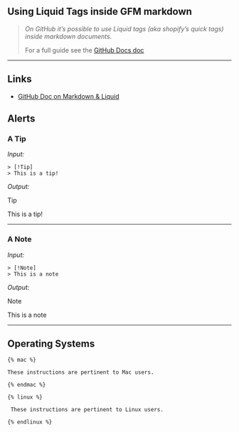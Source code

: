 ## Using Liquid Tags inside GFM markdown

> *On GitHub it’s possible to use Liquid tags (aka shopify’s quick tags) inside markdown documents.*
>
> For a full guide see the [GitHub Docs doc](https://docs.github.com/en/contributing/writing-for-github-docs/using-markdown-and-liquid-in-github-docs)

---

## Links

- [GitHub Doc on Markdown & Liquid](https://docs.github.com/en/contributing/writing-for-github-docs/using-markdown-and-liquid-in-github-docs)

## Alerts

### A Tip

*Input:*

```
> [!Tip]
> This is a tip!
```

*Output:*

> [!Tip]
>
> This is a tip!

---

### A Note

*Input:*

```
> [!Note]
> This is a note
```

*Output:*

> [!Note]
>
> This is a note

---

## Operating Systems

```text
{% mac %}

These instructions are pertinent to Mac users.

{% endmac %}
```

```text
{% linux %}

 These instructions are pertinent to Linux users.

{% endlinux %}
```
